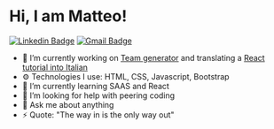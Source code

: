 # Hi, I am Matteo!

 [![Linkedin Badge](https://img.shields.io/badge/-Matteo_Russo-blue?style=flat-square&logo=Linkedin&logoColor=white&link=https://www.linkedin.com/in/mrmatteorusso//)](https://www.linkedin.com/in/mrmatteorusso/) [![Gmail Badge](https://img.shields.io/badge/-mrmatteorusso@gmail.com-c14438?style=flat-square&logo=Gmail&logoColor=white&link=mailto:mrmatteorusso@gmail.com)](mailto:mrmatteorusso@gmail.com)


- 🔭 I’m currently working on [Team generator](https://github.com/mrmatteorusso/Team-Generator) and translating a [React tutorial into Italian](https://fullstackopen.com/en/)
- ⚙️ Technologies I use: HTML, CSS, Javascript, Bootstrap 
- 🌱 I’m currently learning SAAS and React
- 🤔 I’m looking for help with peering coding
- 💬 Ask me about anything
- ⚡ Quote: "The way in is the only way out"
